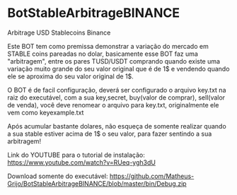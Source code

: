 # BotStableArbitrageBINANCE
 Arbitrage USD Stablecoins Binance

Este BOT tem como premissa demonstrar a variação do mercado em STABLE coins pareadas no dolar, basicamente esse BOT faz uma "arbitragem", entre os pares TUSD/USDT comprando quando existe uma variação muito grande do seu valor original que é de 1$ e vendendo quando ele se aproxima do seu valor original de 1$.

O BOT é de facil configuração, deverá ser configurado o arquivo key.txt na raiz do executável, com a sua key,secret, buy(valor de comprar), sell(valor de venda), você deve renomear o arquivo para key.txt, originalmente ele vem como keyexample.txt

Após acumular bastante dolares, não esqueça de somente realizar quando a sua stable estiver acima de 1$ o seu valor, para fazer sentindo a sua arbitragem!

Link do YOUTUBE para o tutorial de instalação: https://www.youtube.com/watch?v=RUeq-ygh3dU

Download somente do executável: https://github.com/Matheus-Grijo/BotStableArbitrageBINANCE/blob/master/bin/Debug.zip
